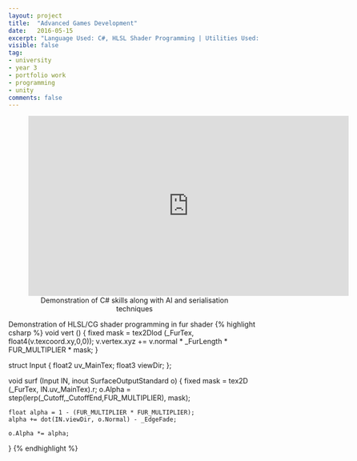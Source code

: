 ```yaml
---
layout: project
title:  "Advanced Games Development"
date:   2016-05-15
excerpt: "Language Used: C#, HLSL Shader Programming | Utilities Used: Unity, Github Desktop"
visible: false
tag:
- university
- year 3
- portfolio work
- programming
- unity
comments: false
---
```


<figure style="text-align:center">
	<iframe width="640" height="360" src="https://www.youtube.com/embed/eBejkf74ALo?showinfo=0&rel=0" frameborder="0" style="float:center" allowfullscreen> </iframe>
	<figcaption>Demonstration of C# skills along with AI and serialisation techniques</figcaption>
</figure>

Demonstration of HLSL/CG shader programming in fur shader
{% highlight csharp %}
void vert ()
{
	fixed mask = tex2Dlod (_FurTex, float4(v.texcoord.xy,0,0));
	v.vertex.xyz += v.normal * _FurLength * FUR_MULTIPLIER * mask;
}

struct Input 
{
	float2 uv_MainTex;
	float3 viewDir;
};

void surf (Input IN, inout SurfaceOutputStandard o) 
{
	fixed mask = tex2D (_FurTex, IN.uv_MainTex).r;
	o.Alpha = step(lerp(_Cutoff,_CutoffEnd,FUR_MULTIPLIER), mask);

	float alpha = 1 - (FUR_MULTIPLIER * FUR_MULTIPLIER);
	alpha += dot(IN.viewDir, o.Normal) - _EdgeFade;

	o.Alpha *= alpha;
}
{% endhighlight %}


      

